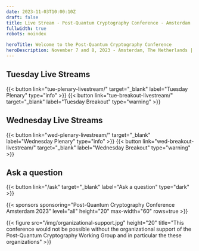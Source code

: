 ```yaml
---
date: 2023-11-03T10:00:10Z
draft: false
title: Live Stream - Post-Quantum Cryptography Conference - Amsterdam
fullwidth: true
robots: noindex

heroTitle: Welcome to the Post-Quantum Cryptography Conference
heroDescription: November 7 and 8, 2023 - Amsterdam, The Netherlands | Online
---
```


## Tuesday Live Streams

{{< button link="tue-plenary-livestream/" target="_blank" label="Tuesday Plenary" type="info" >}} 
{{< button link="tue-breakout-livestream/" target="_blank" label="Tuesday Breakout" type="warning" >}} 

## Wednesday Live Streams

{{< button link="wed-plenary-livestream/" target="_blank" label="Wednesday Plenary" type="info" >}} 
{{< button link="wed-breakout-livestream/" target="_blank" label="Wednesday Breakout" type="warning" >}} 

## Ask a question

{{< button link="/ask" target="_blank" label="Ask a question" type="dark" >}} 

{{< sponsors sponsoring="Post-Quantum Cryptography Conference Amsterdam 2023" level="all" height="20" max-width="60" rows=true >}}

{{< figure src="/img/organizational-support.jpg" height="20" title="This conference would not be possible without the organizational support of the Post-Quantum Cryptography Working Group and in particular the these organizations" >}}